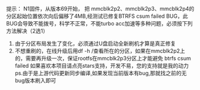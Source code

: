 提示：
N1固件，从版本69开始， 把 mmcblk2p2、mmcblk2p3、mmcblk2p4的分区起始位置依次向后偏移了4MB,经测试已修复BTRFS csum failed BUG，此BUG会导致不能拨号，科学不正常，不能turbo acc加速等多种问题，必须按下列方法解决（2选1）
1. 由于分区布局发生了变化，必须通过U盘启动全新刷机才算是真正修复
2. 不想重刷的，在线升级后用df -h /查看所在的分区，如果在mmcblk2p2上的，需要再升级一次，保证rootfs在mmcblk2p3分区上才能避免 btrfs csum failed
如果喜欢本项目请点亮stars支持，开发不易，您的支持就是我的动力
ps.由于是上游代码更新同步编译,如果发现当前版本有bug,那就找之前的无bug版本刷入即可
